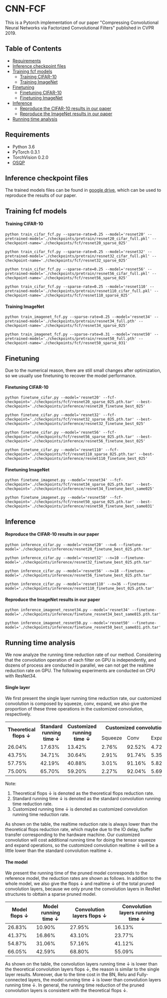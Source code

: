 # CNN-FCF
This is a Pytorch implementation of our paper "Compressing Convolutional Neural Networks via Factorized Convolutional Filters" published in CVPR 2019.

## Table of Contents
- [Requirements](#Requirements)
- [Inference checkpoint files](#Inference-checkpoint-files)
- [Training fcf models](#Training-fcf-models)
  - [Training CIFAR-10](#Training-CIFAR-10)
  - [Training ImageNet](#Training-ImageNet)
- [Finetuning](#Finetuning)
  - [Finetuning CIFAR-10](#Finetuning-CIFAR-10)
  - [Finetuning ImageNet](#Finetuning-ImageNet)
- [Inference](#Inference)
  - [Reproduce the CIFAR-10 results in our paper](#Reproduce-the-CIFAR-10-results-in-our-paper)
  - [Reproduce the ImageNet results in our paper](#Reproduce-the-ImageNet-results-in-our-paper)
- [Running time analysis](#Running-time-analysis)

## Requirements
- Python 3.6
- PyTorch 0.3.1
- TorchVision 0.2.0
- [OSQP](https://osqp.org/docs/get_started/python.html)

## Inference checkpoint files
The trained models files can be found in [google drive](https://drive.google.com/drive/folders/1VGqpOhAGe9YQcyZTGbzitsLuELjQdsXW?usp=sharing), which can be used to reproduce the results of our paper.

## Training fcf models
#### Training CIFAR-10
```
python train_cifar_fcf.py --sparse-rate=0.25 --model='resnet20' --pretrained-model='./checkpoints/pretrain/resnet20_cifar_full.pkl' --checkpoint-name='./checkpoints/fcf/resnet20_sparse_025'

python train_cifar_fcf.py --sparse-rate=0.25 --model='resnet32' --pretrained-model='./checkpoints/pretrain/resnet32_cifar_full.pkl' --checkpoint-name='./checkpoints/fcf/resnet32_sparse_025'

python train_cifar_fcf.py --sparse-rate=0.25 --model='resnet56' --pretrained-model='./checkpoints/pretrain/resnet56_cifar_full.pkl' --checkpoint-name='./checkpoints/fcf/resnet56_sparse_025'

python train_cifar_fcf.py --sparse-rate=0.25 --model='resnet110' --pretrained-model='./checkpoints/pretrain/resnet110_cifar_full.pkl' --checkpoint-name='./checkpoints/fcf/resnet110_sparse_025'
```
#### Training ImageNet
```
python train_imagenet_fcf.py --sparse-rate=0.25 --model='resnet34' --pretrained-model='./checkpoints/pretrain/resnet34_full.pth' --checkpoint-name='./checkpoints/fcf/resnet34_sparse_025'

python train_imagenet_fcf.py --sparse-rate=0.31 --model='resnet50' --pretrained-model='./checkpoints/pretrain/resnet50_full.pth' --checkpoint-name='./checkpoints/fcf/resnet50_sparse_031'
```

## Finetuning
Due to the numerical reason, there are still small changes after optimization, so we usually use finetuning to recover the model performance.
#### Finetuning CIFAR-10
```
python finetune_cifar.py --model='resnet20' --fcf-checkpoint='./checkpoints/fcf/resnet20_sparse_025.pth.tar' --best-checkpoint='./checkpoints/inference/resnet20_finetune_best_025'

python finetune_cifar.py --model='resnet32' --fcf-checkpoint='./checkpoints/fcf/resnet32_sparse_025.pth.tar' --best-checkpoint='./checkpoints/inference/resnet32_finetune_best_025'

python finetune_cifar.py --model='resnet56' --fcf-checkpoint='./checkpoints/fcf/resnet56_sparse_025.pth.tar' --best-checkpoint='./checkpoints/inference/resnet56_finetune_best_025'

python finetune_cifar.py --model='resnet110' --fcf-checkpoint='./checkpoints/fcf/resnet110_sparse_025.pth.tar' --best-checkpoint='./checkpoints/inference/resnet110_finetune_best_025'
```
#### Finetuning ImageNet
```
python finetune_imagenet.py --model='resnet34' --fcf-checkpoint='./checkpoints/fcf/resnet34_sparse_025.pth.tar' --best-checkpoint='./checkpoints/inference/resnet34_finetune_best_same025'

python finetune_imagenet.py --model='resnet50' --fcf-checkpoint='./checkpoints/fcf/resnet50_sparse_025.pth.tar' --best-checkpoint='./checkpoints/inference/resnet50_finetune_best_same031'
```

## Inference

#### Reproduce the CIFAR-10 results in our paper
```
python inference_cifar.py --model='resnet20' --n=6 --finetune-model='./checkpoints/inference/resnet20_finetune_best_025.pth.tar'

python inference_cifar.py --model='resnet32' --n=10 --finetune-model='./checkpoints/inference/resnet32_finetune_best_025.pth.tar'

python inference_cifar.py --model='resnet56' --n=18 --finetune-model='./checkpoints/inference/resnet56_finetune_best_025.pth.tar'

python inference_cifar.py --model='resnet110' --n=36 --finetune-model='./checkpoints/inference/resnet110_finetune_best_025.pth.tar'
```

#### Reproduce the ImageNet results in our paper
```
python inference_imagenet_resnet34.py --model='resnet34' --finetune-model='./checkpoints/inference/finetune_resnet34_best_same015.pth.tar'

python inference_imagenet_resnet50.py --model='resnet50' --finetune-model='./checkpoints/inference/finetune_resnet50_best_same031.pth.tar'
```

## Running time analysis
We now analyze the running time reduction rate of our method. Considering that the convolution operation of each filter on GPU is independently, and dozens of process are conducted in parallel, we can not get the realtime reduction rate on GPU. The following experiments are conducted on CPU with ResNet34. 

#### Single layer
We first present the single layer running time reduction rate, our customized convolution is composed by squeeze, conv, expand, we also give the proportion of these three operations in the customized convolution, respectively.

<table class="tg">
  <tr>
    <th class="tg-uys7" rowspan="2">Theoretical flops &darr;</th>
    <th class="tg-uys7" rowspan="2">Standard running time &darr;</th>
    <th class="tg-uys7" rowspan="2">Customized running time &darr;</th>
    <th class="tg-uys7" colspan="3">Customized convolution</th>
  </tr>
  <tr>
    <td class="tg-uys7">Squeeze</td>
    <td class="tg-uys7">Conv</td>
    <td class="tg-uys7">Expand</td>
  </tr>
  <tr>
    <td class="tg-uys7">26.04%</td>
    <td class="tg-uys7">17.63%</td>
    <td class="tg-uys7">13.42%</td>
    <td class="tg-uys7">2.76%</td>
    <td class="tg-uys7">92.52%</td>
    <td class="tg-uys7">4.72%</td>
  </tr>
  <tr>
    <td class="tg-uys7">43.75%</td>
    <td class="tg-uys7">34.71%</td>
    <td class="tg-uys7">30.64%</td>
    <td class="tg-uys7">2.91%</td>
    <td class="tg-uys7">91.74%</td>
    <td class="tg-uys7">5.35%</td>
  </tr>
  <tr>
    <td class="tg-uys7">57.75%</td>
    <td class="tg-uys7">42.19%</td>
    <td class="tg-uys7">40.88%</td>
    <td class="tg-uys7">3.01%</td>
    <td class="tg-uys7">91.16%</td>
    <td class="tg-uys7">5.82%</td>
  </tr>
  <tr>
    <td class="tg-uys7">75.00%</td>
    <td class="tg-uys7">65.70%</td>
    <td class="tg-uys7">59.20%</td>
    <td class="tg-uys7">2.27%</td>
    <td class="tg-uys7">92.04%</td>
    <td class="tg-uys7">5.69%</td>
  </tr>
</table>

Note:  
1. Theoretical flops &darr; is denoted as the theoretical flops reduction rate.  
2. Standard running time &darr; is denoted as the standard convolution running time reduction rate.  
3. Customized running time &darr; is denoted as customized convolution running time reduction rate.  

As shown on the table, the realtime reduction rate is always lower than the theoretical flops reduction rate, which maybe due to the IO delay, buffer transfer corresponding to the hardware machine. Our customized convolution will cost additional running time for doing the tensor squeeze and expand operations, so the customized convolution realtime &darr; will be a little lower than the standard convolution realtime &darr;.

#### The model
We present the running time of the pruned model conresponds to the reference model, the reduction rates are shown as follows. In addition to the whole model, we also give the flops &darr; and realtime &darr; of the total pruned convolution layers, because we only prune the convolution layers in ResNet structures to obttain a sparse pruned model.

| Model flops &darr;  | Model running time &darr;  | Convolution layers flops &darr;  | Convolution layers running time &darr;  |
|---------------------|------------------------|----------------------------------|-------------------------------------|
|        26.83%       |         10.90%         |              27.95%              |                16.13%               |
|        41.37%       |         16.86%         |              43.10%              |                23.77%               |
|        54.87%       |         31.06%         |              57.16%              |                41.12%               |
|        66.05%       |         42.59%         |              68.80%              |                55.09%               |

As shown on the table, the convolution layers running time &darr; is lower than the theoretical convolution layers flops &darr;, the reason is similar to the single layer results. Moreover, due to the time cost in the BN, Relu and Fully-connected layers, the model running time &darr; is lower than convolution layers running time &darr;. In general, the running time reduction of the pruned convolution layers is consistent with the theoretical flops &darr;.

